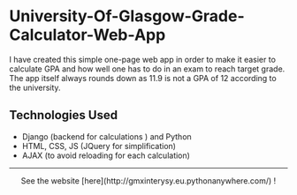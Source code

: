 # University-Of-Glasgow-Grade-Calculator-Web-App
I have created this simple one-page web app in order to make it easier to calculate GPA and how well one has to do in an exam to reach target grade. The app itself always rounds down as 11.9 is not a GPA of 12 according to the university.  
 
<h2> Technologies Used </h2>  
<ul> 
  <li> Django (backend for calculations ) and Python</li> 
 <li> HTML, CSS, JS (JQuery for simplification) </li> 
 <li> AJAX (to avoid reloading for each calculation)</li> 
</ul>
  
 <hr>

 
 <p align="center"> 
   See the website [here](http://gmxinterysy.eu.pythonanywhere.com/) ! 
</p>

